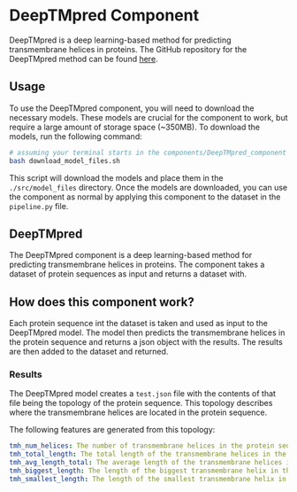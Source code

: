 # DeepTMpred Component

DeepTMpred is a deep learning-based method for predicting transmembrane helices in proteins. The GitHub repository for the DeepTMpred method can be found [here](https://github.com/ISYSLAB-HUST/DeepTMpred).

## Usage

To use the DeepTMpred component, you will need to download the necessary models. These models are crucial for the component to work, but require a large amount of storage space (~350MB). To download the models, run the following command:

```bash
# assuming your terminal starts in the components/DeepTMpred_component directory
bash download_model_files.sh
```

This script will download the models and place them in the `./src/model_files` directory. Once the models are downloaded, you can use the component as normal by applying this component to the dataset in the `pipeline.py` file.

## DeepTMpred

The DeepTMpred component is a deep learning-based method for predicting transmembrane helices in proteins. The component takes a dataset of protein sequences as input and returns a dataset with.

## How does this component work?

Each protein sequence int the dataset is taken and used as input to the DeepTMpred model. The model then predicts the transmembrane helices in the protein sequence and returns a json object with the results. The results are then added to the dataset and returned.

### Results

The DeepTMpred model creates a `test.json` file with the contents of that file being the topology of the protein sequence. This topology describes where the transmembrane helices are located in the protein sequence.

The following features are generated from this topology:

```yaml
tmh_num_helices: The number of transmembrane helices in the protein sequence.
tmh_total_length: The total length of the transmembrane helices in the protein sequence.
tmh_avg_length_total: The average length of the transmembrane helices in the protein sequence.
tmh_biggest_length: The length of the biggest transmembrane helix in the protein sequence.
tmh_smallest_length: The length of the smallest transmembrane helix in the protein sequence.
```